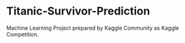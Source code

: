 # Titanic-Survivor-Prediction
Machine Learning Project prepared by Kaggle Community as Kaggle Competition. 

